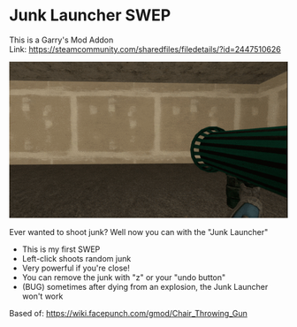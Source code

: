 # Junk Launcher SWEP

This is a Garry's Mod Addon\
Link: https://steamcommunity.com/sharedfiles/filedetails/?id=2447510626

![steamusercontent](images.steamusercontent.gif)

Ever wanted to shoot junk? Well now you can with the "Junk Launcher"
- This is my first SWEP
- Left-click shoots random junk
- Very powerful if you're close!
- You can remove the junk with "z" or your "undo button"
- (BUG) sometimes after dying from an explosion, the Junk Launcher won't work

Based of: https://wiki.facepunch.com/gmod/Chair_Throwing_Gun
